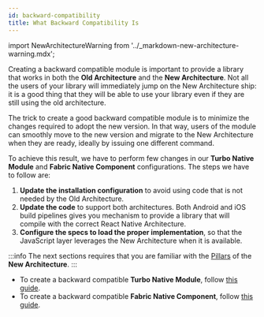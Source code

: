 ```yaml
---
id: backward-compatibility
title: What Backward Compatibility Is
---
```


import NewArchitectureWarning from '../\_markdown-new-architecture-warning.mdx';

<NewArchitectureWarning/>

Creating a backward compatible module is important to provide a library that works in both the **Old Architecture** and the **New Architecture**. Not all the users of your library will immediately jump on the New Architecture ship: it is a good thing that they will be able to use your library even if they are still using the old architecture.

The trick to create a good backward compatible module is to minimize the changes required to adopt the new version. In that way, users of the module can smoothly move to the new version and migrate to the New Architecture when they are ready, ideally by issuing one different command.

To achieve this result, we have to perform few changes in our **Turbo Native Module** and **Fabric Native Component** configurations. The steps we have to follow are:

1. **Update the installation configuration** to avoid using code that is not needed by the Old Architecture.
1. **Update the code** to support both architectures. Both Android and iOS build pipelines gives you mechanism to provide a library that will compile with the correct React Native Architecture.
1. **Configure the specs to load the proper implementation**, so that the JavaScript layer leverages the New Architecture when it is available.

:::info
The next sections requires that you are familiar with the [Pillars](pillars) of the **New Architecture**.
:::

- To create a backward compatible **Turbo Native Module**, follow [this guide](backward-compatibility-turbomodules).
- To create a backward compatible **Fabric Native Component**, follow [this guide](backward-compatibility-fabric-components).
